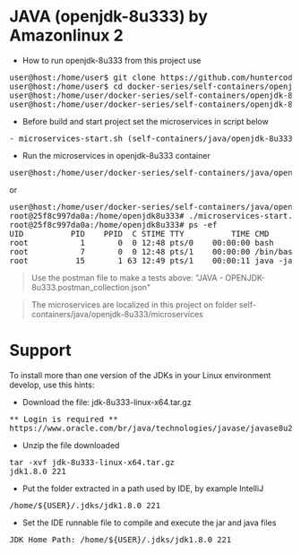 # JAVA (openjdk-8u333) by Amazonlinux 2

- How to run openjdk-8u333 from this project use

<pre>
user@host:/home/user$ git clone https://github.com/huntercodexs/docker-series.git .
user@host:/home/user$ cd docker-series/self-containers/openjdk-8u333
user@host:/home/user/docker-series/self-containers/openjdk-8u333$ docker-compose up --build
user@host:/home/user/docker-series/self-containers/openjdk-8u333$ docker-compose start
</pre>

- Before build and start project set the microservices in script below

<pre>
- microservices-start.sh (self-containers/java/openjdk-8u333/microservices/microservices-start.sh)
</pre>

- Run the microservices in openjdk-8u333 container

<pre>
user@host:/home/user/docker-series/self-containers/java/openjdk-8u333$ docker exec -it openjdk-8u333 ./microservices-start.sh
</pre>

or

<pre>
user@host:/home/user/docker-series/self-containers/java/openjdk-8u333$ docker exec -it openjdk-8u333 /bin/bash
root@25f8c997da0a:/home/openjdk8u333# ./microservices-start.sh
root@25f8c997da0a:/home/openjdk8u333# ps -ef
UID          PID    PPID  C STIME TTY          TIME CMD
root           1       0  0 12:48 pts/0    00:00:00 bash
root           7       0  0 12:48 pts/1    00:00:00 /bin/bash
root          15       1 63 12:49 pts/1    00:00:11 java -jar SIMPLE-API-USERS-0.0.1-SNAPSHOT.jar
</pre>

> Use the postman file to make a tests above: "JAVA - OPENJDK-8u333.postman_collection.json"

> The microservices are localized in this project on folder self-containers/java/openjdk-8u333/microservices


# Support

To install more than one version of the JDKs in your Linux environment develop, use this hints:

- Download the file: jdk-8u333-linux-x64.tar.gz
<pre>
** Login is required **
https://www.oracle.com/br/java/technologies/javase/javase8u211-later-archive-downloads.html
</pre>

- Unzip the file downloaded
<pre>
tar -xvf jdk-8u333-linux-x64.tar.gz
jdk1.8.0_221
</pre>

- Put the folder extracted in a path used by IDE, by example IntelliJ
<pre>
/home/${USER}/.jdks/jdk1.8.0_221
</pre>

- Set the IDE runnable file to compile and execute the jar and java files
<pre>
JDK Home Path: /home/${USER}/.jdks/jdk1.8.0_221
</pre>

